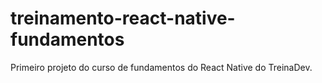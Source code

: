 # treinamento-react-native-fundamentos
<p> Primeiro projeto do curso de fundamentos do React Native do TreinaDev. </p>

